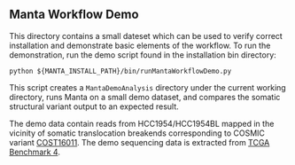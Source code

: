 Manta Workflow Demo
-------------------

This directory contains a small dateset which can be used to verify
correct installation and demonstrate basic elements of the
workflow. To run the demonstration, run the demo script found in the
installation bin directory:

```
python ${MANTA_INSTALL_PATH}/bin/runMantaWorkflowDemo.py
```

This script creates a `MantaDemoAnalysis` directory under the current
working directory, runs Manta on a small demo dataset, and compares
the somatic structural variant output to an expected result.

The demo data contain reads from HCC1954/HCC1954BL mapped in the
vicinity of somatic translocation breakends corresponding to COSMIC
variant [COST16011][1]. The demo sequencing data is extracted from
[TCGA Benchmark 4][2].

[1]:http://grch37-cancer.sanger.ac.uk/cosmic/rearrangement/overview?id=16011
[2]:https://cghub.ucsc.edu/datasets/benchmark_download.html
